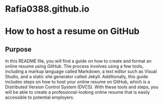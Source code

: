 # Rafia0388.github.io
How to host a resume on GitHub
===

Purpose
---
In this README file, you will find a guide on how to create and format an online resume using *GitHub*. The process involves using a few tools, including a markup language called Markdown, a text editor such as Visual Studio, and a static site generator called Jekyll. Additionally, this guide includes steps on how to host your online resume on GitHub, which is a Distributed Version Control System (DVCS). With these tools and steps, you will be able to create a professional-looking online resume that is easily accessible to potential employers.

